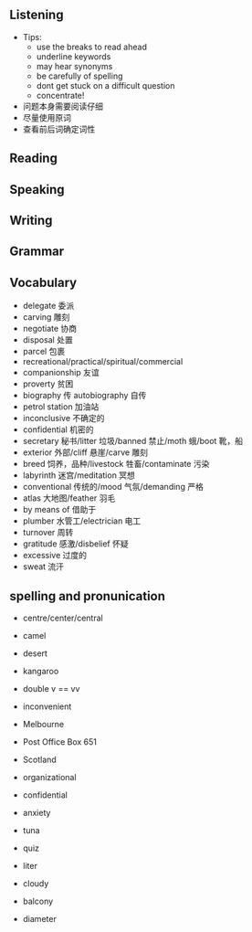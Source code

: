 ## Listening
- Tips:
  - use the breaks to read ahead
  - underline keywords
  - may hear synonyms
  - be carefully of spelling
  - dont get stuck on a difficult question
  - concentrate!
- 问题本身需要阅读仔细
- 尽量使用原词
- 查看前后词确定词性
## Reading

## Speaking

## Writing

## Grammar

## Vocabulary
- delegate 委派
- carving 雕刻
- negotiate 协商
- disposal 处置
- parcel 包裹
- recreational/practical/spiritual/commercial
- companionship 友谊
- proverty 贫困
- biography 传 autobiography 自传
- petrol station 加油站
- inconclusive 不确定的
- confidential 机密的
- secretary 秘书/litter 垃圾/banned 禁止/moth 蛾/boot 靴，船
- exterior 外部/cliff 悬崖/carve 雕刻
- breed 饲养，品种/livestock 牲畜/contaminate 污染
- labyrinth 迷宫/meditation 冥想
- conventional 传统的/mood 气氛/demanding 严格
- atlas 大地图/feather 羽毛
- by means of 借助于
- plumber 水管工/electrician 电工
- turnover 周转
- gratitude 感激/disbelief 怀疑
- excessive 过度的
- sweat 流汗
## spelling and pronunication
- centre/center/central
- camel
- desert
- kangaroo
- double v == vv
- inconvenient
- Melbourne
- Post Office Box 651
- Scotland
- organizational
- confidential
- anxiety
- tuna
- quiz
- liter
- cloudy
- balcony

- diameter
